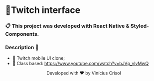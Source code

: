 # 📌Twitch interface 

### 📋 This project was developed with React Native & Styled-Components.

### Description 🚀

- 📙 Twitch mobile UI clone;
- 🚀 Class based: https://www.youtube.com/watch?v=bJVp_vlvMwQ

<p align="center">
  Developed with ❤️ by Vinícius Crisol
</p>

